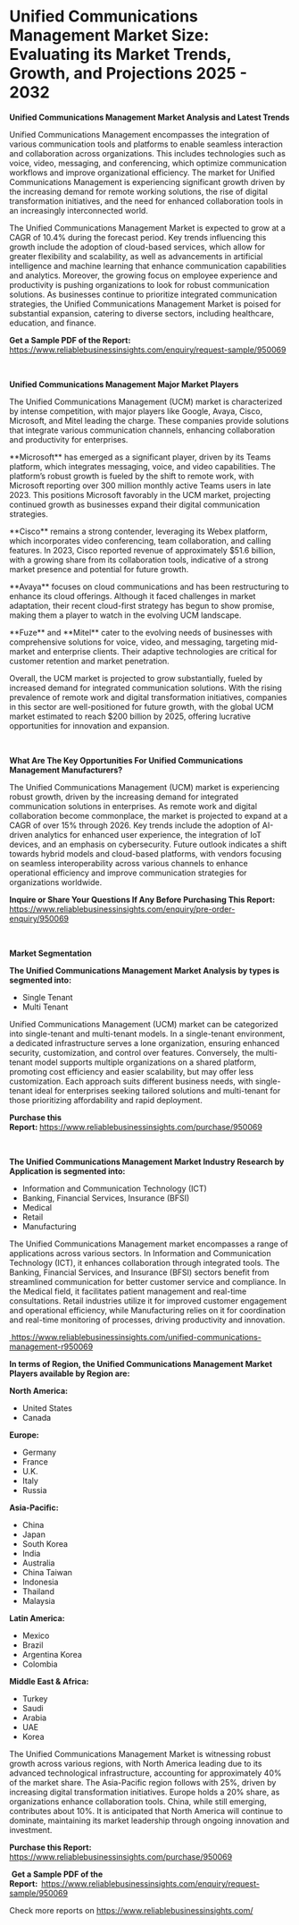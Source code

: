 <p><h1>Unified Communications Management Market Size: Evaluating its Market Trends, Growth, and Projections 2025 - 2032</h1></p><p><strong>Unified Communications Management Market Analysis and Latest Trends</strong></p>
<p><p>Unified Communications Management encompasses the integration of various communication tools and platforms to enable seamless interaction and collaboration across organizations. This includes technologies such as voice, video, messaging, and conferencing, which optimize communication workflows and improve organizational efficiency. The market for Unified Communications Management is experiencing significant growth driven by the increasing demand for remote working solutions, the rise of digital transformation initiatives, and the need for enhanced collaboration tools in an increasingly interconnected world.</p><p>The Unified Communications Management Market is expected to grow at a CAGR of 10.4% during the forecast period. Key trends influencing this growth include the adoption of cloud-based services, which allow for greater flexibility and scalability, as well as advancements in artificial intelligence and machine learning that enhance communication capabilities and analytics. Moreover, the growing focus on employee experience and productivity is pushing organizations to look for robust communication solutions. As businesses continue to prioritize integrated communication strategies, the Unified Communications Management Market is poised for substantial expansion, catering to diverse sectors, including healthcare, education, and finance.</p></p>
<p><strong>Get a Sample PDF of the Report:&nbsp;</strong> <a href="https://www.reliablebusinessinsights.com/enquiry/request-sample/950069?utm_campaign=3000&utm_medium=2&utm_source=Github&utm_content=ia&utm_term=07032025&utm_id=unified-communications-management">https://www.reliablebusinessinsights.com/enquiry/request-sample/950069</a></p>
<p>&nbsp;</p>
<p><strong>Unified Communications Management Major Market Players</strong></p>
<p><p>The Unified Communications Management (UCM) market is characterized by intense competition, with major players like Google, Avaya, Cisco, Microsoft, and Mitel leading the charge. These companies provide solutions that integrate various communication channels, enhancing collaboration and productivity for enterprises.</p><p>**Microsoft** has emerged as a significant player, driven by its Teams platform, which integrates messaging, voice, and video capabilities. The platform’s robust growth is fueled by the shift to remote work, with Microsoft reporting over 300 million monthly active Teams users in late 2023. This positions Microsoft favorably in the UCM market, projecting continued growth as businesses expand their digital communication strategies.</p><p>**Cisco** remains a strong contender, leveraging its Webex platform, which incorporates video conferencing, team collaboration, and calling features. In 2023, Cisco reported revenue of approximately $51.6 billion, with a growing share from its collaboration tools, indicative of a strong market presence and potential for future growth.</p><p>**Avaya** focuses on cloud communications and has been restructuring to enhance its cloud offerings. Although it faced challenges in market adaptation, their recent cloud-first strategy has begun to show promise, making them a player to watch in the evolving UCM landscape.</p><p>**Fuze** and **Mitel** cater to the evolving needs of businesses with comprehensive solutions for voice, video, and messaging, targeting mid-market and enterprise clients. Their adaptive technologies are critical for customer retention and market penetration.</p><p>Overall, the UCM market is projected to grow substantially, fueled by increased demand for integrated communication solutions. With the rising prevalence of remote work and digital transformation initiatives, companies in this sector are well-positioned for future growth, with the global UCM market estimated to reach $200 billion by 2025, offering lucrative opportunities for innovation and expansion.</p></p>
<p>&nbsp;</p>
<p><strong>What Are The Key Opportunities For Unified Communications Management Manufacturers?</strong></p>
<p><p>The Unified Communications Management (UCM) market is experiencing robust growth, driven by the increasing demand for integrated communication solutions in enterprises. As remote work and digital collaboration become commonplace, the market is projected to expand at a CAGR of over 15% through 2026. Key trends include the adoption of AI-driven analytics for enhanced user experience, the integration of IoT devices, and an emphasis on cybersecurity. Future outlook indicates a shift towards hybrid models and cloud-based platforms, with vendors focusing on seamless interoperability across various channels to enhance operational efficiency and improve communication strategies for organizations worldwide.</p></p>
<p><strong>Inquire or Share Your Questions If Any Before Purchasing This Report:</strong> <a href="https://www.reliablebusinessinsights.com/enquiry/pre-order-enquiry/950069?utm_campaign=3000&utm_medium=2&utm_source=Github&utm_content=ia&utm_term=07032025&utm_id=unified-communications-management">https://www.reliablebusinessinsights.com/enquiry/pre-order-enquiry/950069</a></p>
<p>&nbsp;</p>
<p><strong>Market Segmentation</strong></p>
<p><strong>The Unified Communications Management Market Analysis by types is segmented into:</strong></p>
<p><ul><li>Single Tenant</li><li>Multi Tenant</li></ul></p>
<p><p>Unified Communications Management (UCM) market can be categorized into single-tenant and multi-tenant models. In a single-tenant environment, a dedicated infrastructure serves a lone organization, ensuring enhanced security, customization, and control over features. Conversely, the multi-tenant model supports multiple organizations on a shared platform, promoting cost efficiency and easier scalability, but may offer less customization. Each approach suits different business needs, with single-tenant ideal for enterprises seeking tailored solutions and multi-tenant for those prioritizing affordability and rapid deployment.</p></p>
<p><strong>Purchase this Report:&nbsp;</strong><a href="https://www.reliablebusinessinsights.com/purchase/950069?utm_campaign=3000&utm_medium=2&utm_source=Github&utm_content=ia&utm_term=07032025&utm_id=unified-communications-management">https://www.reliablebusinessinsights.com/purchase/950069</a></p>
<p>&nbsp;</p>
<p><strong>The Unified Communications Management Market Industry Research by Application is segmented into:</strong></p>
<p><ul><li>Information and Communication Technology (ICT)</li><li>Banking, Financial Services, Insurance (BFSI)</li><li>Medical</li><li>Retail</li><li>Manufacturing</li></ul></p>
<p><p>The Unified Communications Management market encompasses a range of applications across various sectors. In Information and Communication Technology (ICT), it enhances collaboration through integrated tools. The Banking, Financial Services, and Insurance (BFSI) sectors benefit from streamlined communication for better customer service and compliance. In the Medical field, it facilitates patient management and real-time consultations. Retail industries utilize it for improved customer engagement and operational efficiency, while Manufacturing relies on it for coordination and real-time monitoring of processes, driving productivity and innovation.</p></p>
<p><a href="https://www.reliablebusinessinsights.com/unified-communications-management-r950069?utm_campaign=3000&utm_medium=2&utm_source=Github&utm_content=ia&utm_term=07032025&utm_id=unified-communications-management">&nbsp;https://www.reliablebusinessinsights.com/unified-communications-management-r950069</a></p>
<p><strong>In terms of Region, the Unified Communications Management Market Players available by Region are:</strong></p>
<p>
    <p> <strong> North America: </strong>
        <ul>
            <li>United States</li>
            <li>Canada</li>
        </ul>
        </p> 
    <p> <strong> Europe: </strong>
        <ul>
            <li>Germany</li>
            <li>France</li>
            <li>U.K.</li>
            <li>Italy</li>
            <li>Russia</li>
        </ul>
        </p> 
    <p> <strong> Asia-Pacific: </strong>
        <ul>
            <li>China</li>
            <li>Japan</li>
            <li>South Korea</li>
            <li>India</li>
            <li>Australia</li>
            <li>China Taiwan</li>
            <li>Indonesia</li>
            <li>Thailand</li>
            <li>Malaysia</li>
        </ul>
        </p> 
    <p> <strong> Latin America: </strong>
        <ul>
            <li>Mexico</li>
            <li>Brazil</li>
            <li>Argentina Korea</li>
            <li>Colombia</li>
        </ul>
        </p> 
    <p> <strong> Middle East & Africa: </strong>
        <ul>
            <li>Turkey</li>
            <li>Saudi</li>
            <li>Arabia</li>
            <li>UAE</li>
            <li>Korea</li>
        </ul>
    </p>
    </p>
<p><p>The Unified Communications Management Market is witnessing robust growth across various regions, with North America leading due to its advanced technological infrastructure, accounting for approximately 40% of the market share. The Asia-Pacific region follows with 25%, driven by increasing digital transformation initiatives. Europe holds a 20% share, as organizations enhance collaboration tools. China, while still emerging, contributes about 10%. It is anticipated that North America will continue to dominate, maintaining its market leadership through ongoing innovation and investment.</p></p>
<p><strong>Purchase this Report: </strong><a href="https://www.reliablebusinessinsights.com/purchase/950069?utm_campaign=3000&utm_medium=2&utm_source=Github&utm_content=ia&utm_term=07032025&utm_id=unified-communications-management">https://www.reliablebusinessinsights.com/purchase/950069</a></p>
<p>&nbsp;<strong>Get a Sample PDF of the Report:&nbsp;&nbsp;</strong><a href="https://www.reliablebusinessinsights.com/enquiry/request-sample/950069?utm_campaign=3000&utm_medium=2&utm_source=Github&utm_content=ia&utm_term=07032025&utm_id=unified-communications-management">https://www.reliablebusinessinsights.com/enquiry/request-sample/950069</a></p>
<p><strong></strong></p>
<p>Check more reports on <a href="https://www.reliablebusinessinsights.com/?utm_campaign=3000&utm_medium=2&utm_source=Github&utm_content=ia&utm_term=07032025&utm_id=unified-communications-management">https://www.reliablebusinessinsights.com/</a></p>
